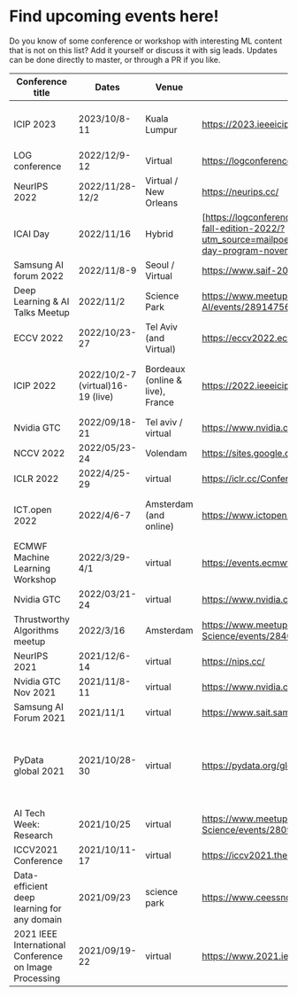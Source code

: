 # Find upcoming events here!
Do you know of some conference or workshop with interesting ML content that is not on this list? Add it yourself or discuss it with sig leads. Updates can be done directly to master, or through a PR if you like.

| Conference title                         | Dates         | Venue                  | Website                                    | Fee    | Attendees      | Notes |                                                      
|-----------------------------------------|---------------|------------------------|--------------------------------------------|--------|--------------------|-------------|
| ICIP 2023 | 2023/10/8-11 | Kuala Lumpur | https://2023.ieeeicip.org/ | ? | | Internation Conference on Image Processing |
| LOG conference| 2022/12/9-12 | Virtual | https://logconference.github.io/ | Free to attend | | |
| NeurIPS 2022| 2022/11/28-12/2 | Virtual / New Orleans | https://neurips.cc/ | $200 online, $500 in person | | |
| ICAI Day| 2022/11/16 | Hybrid | [https://logconference.github.io/](https://icai.ai/event/icai-day-fall-edition-2022/?utm_source=mailpoet&utm_medium=email&utm_campaign=icai-day-program-november+16) | Free to attend | | |
| Samsung AI forum 2022 | 2022/11/8-9 | Seoul / Virtual | https://www.saif-2022.com/ | Free (?) | | |
| Deep Learning & AI Talks Meetup| 2022/11/2 | Science Park | https://www.meetup.com/Deep-Learning-AI/events/289147565/ | Free to attend | | |
| ECCV 2022| 2022/10/23-27 | Tel Aviv (and Virtual) | https://eccv2022.ecva.net/ | 2000-600 euro | | |
| ICIP 2022                            | 2022/10/2-7 (virtual)16-19 (live)  | Bordeaux (online & live), France         | https://2022.ieeeicip.org/              | https://2022.ieeeicip.org/conference-registration/  $280 online, $1180 in person | Elena (probably online) Chris (online)                          |    |
| Nvidia GTC                           | 2022/09/18-21  | Tel aviv / virtual       | https://www.nvidia.com/gtc/                |    |                    |    |
| NCCV 2022                             | 2022/05/23-24   | Volendam               | https://sites.google.com/view/nccv-2022/home| EUR 160|                   |    |
| ICLR 2022                            | 2022/4/25-29  | virtual        | https://iclr.cc/Conferences/2022/  | 100 $ |    | |
| ICT.open 2022                            | 2022/4/6-7  | Amsterdam (and online)        | https://www.ictopen.nl/  | 105-150 euro | Chris, Elena, Yang, Giulia  | Multiple AI tracks |
| ECMWF Machine Learning Workshop         | 2022/3/29-4/1  | virtual         | https://events.ecmwf.int/event/294/     |        |                    | Earth sciences |
| Nvidia GTC                           | 2022/03/21-24  | virtual         | https://www.nvidia.com/gtc/                | free   |                    |    |
| Thrustworthy Algorithms meetup                            | 2022/3/16  | Amsterdam        | https://www.meetup.com/nl-NL/Amsterdam-Data-Science/events/284058111/  |  |    | Recordings will be on youtube |
| NeurIPS 2021                            | 2021/12/6-14  | virtual                | https://nips.cc/                           |        |                    |    |                                                         
| Nvidia GTC Nov 2021                     | 2021/11/8-11  | virtual                | https://www.nvidia.com/gtc/                | free   |                    |            |                                                 
| Samsung AI Forum 2021                   | 2021/11/1     | virtual                | https://www.sait.samsung.co.kr/saithome/event/saif2021.do | free       |                                                                                
| PyData global 2021                      | 2021/10/28-30 | virtual                | https://pydata.org/global2021              |        |                    | All presentations will be posted on YouTube after the event |
| AI Tech Week: Research                  | 2021/10/25    | virtual                | https://www.meetup.com/Amsterdam-Data-Science/events/280965159/ | free |  | |                                                  
| ICCV2021 Conference                     | 2021/10/11-17 | virtual                | https://iccv2021.thecvf.com/               |        |                    |         |                                                    
| Data-efficient deep learning for any domain  | 2021/09/23    | science park | https://www.ceessnoek.info/data-efficient/ | free   | Chris, Yang |                                                          
| 2021 IEEE International Conference on Image Processing | 2021/09/19-22 | virtual              | https://www.2021.ieeeicip.org/             |        |           |      |                                                             
